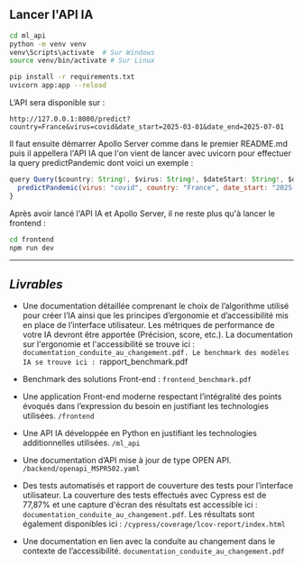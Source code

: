 ## **Lancer l'API IA**

```bash
cd ml_api
python -m venv venv
venv\Scripts\activate  # Sur Windows
source venv/bin/activate # Sur Linux

pip install -r requirements.txt
uvicorn app:app --reload
```

L’API sera disponible sur :

```
http://127.0.0.1:8000/predict?country=France&virus=covid&date_start=2025-03-01&date_end=2025-07-01
```

Il faut ensuite démarrer Apollo Server comme dans le premier README.md puis il appellera l'API IA que l'on vient de lancer avec uvicorn pour effectuer la query predictPandemic dont voici un exemple :

```js
query Query($country: String!, $virus: String!, $dateStart: String!, $dateEnd: String!) {
  predictPandemic(virus: "covid", country: "France", date_start: "2025-03-01", date_end: "2025-07-01")
}
```

Après avoir lancé l'API IA et Apollo Server, il ne reste plus qu'à lancer le frontend :

```bash
cd frontend
npm run dev
```

---

## ***Livrables***

- Une documentation détaillée comprenant le choix de l’algorithme utilisé pour créer l’IA ainsi que les principes d’ergonomie et d’accessibilité mis en place de l’interface utilisateur. Les métriques de performance de votre IA devront être apportée (Précision, score, etc.).
La documentation sur l'ergonomie et l'accessibilité se trouve ici : `documentation_conduite_au_changement.pdf.
Le benchmark des modèles IA se trouve ici : `rapport_benchmark.pdf


- Benchmark des solutions Front-end : `frontend_benchmark.pdf`

- Une application Front-end moderne respectant l’intégralité des points évoqués dans l’expression du besoin en justifiant les technologies utilisées. `/frontend`

- Une API IA développée en Python en justifiant les technologies additionnelles utilisées. `/ml_api`

- Une documentation d’API mise à jour de type OPEN API. `/backend/openapi_MSPR502.yaml`

- Des tests automatisés et rapport de couverture des tests pour l’interface utilisateur. La couverture des tests effectués avec Cypress est de 77,87% et une capture d'écran des résultats est accessible ici : `documentation_conduite_au_changement.pdf`. Les résultats sont également disponibles ici : `/cypress/coverage/lcov-report/index.html`

- Une documentation en lien avec la conduite au changement dans le contexte de l’accessibilité. `documentation_conduite_au_changement.pdf`